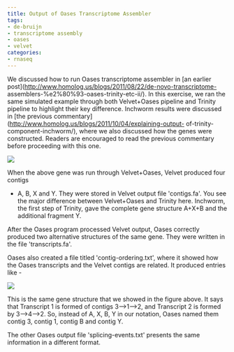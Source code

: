 ```yaml
---
title: Output of Oases Transcriptome Assembler
tags:
- de-bruijn
- transcriptome assembly
- oases
- velvet
categories:
- rnaseq
---
```

We discussed how to run Oases transcriptome assembler in [an earlier
post](http://www.homolog.us/blogs/2011/08/22/de-novo-transcriptome-
assemblers-%e2%80%93-oases-trinity-etc-ii/). In this exercise, we ran the same
simulated example through both Velvet+Oases pipeline and Trinity pipeline to
highlight their key difference. Inchworm results were discussed in [the
previous commentary](http://www.homolog.us/blogs/2011/10/04/explaining-output-
of-trinity-component-inchworm/), where we also discussed how the genes were
constructed. Readers are encouraged to read the previous commentary before
proceeding with this one.
<!--more-->

![](http://www.homolog.us/blogs/wp-content/uploads/2011/10/t11-300x106.png)

When the above gene was run through Velvet+Oases, Velvet produced four contigs
- A, B, X and Y. They were stored in Velvet output file 'contigs.fa'. You see
the major difference between Velvet+Oases and Trinity here. Inchworm, the
first step of Trinity, gave the complete gene structure A+X+B and the
additional fragment Y.

After the Oases program processed Velvet output, Oases correctly produced two
alternative structures of the same gene. They were written in the file
'transcripts.fa'.

Oases also created a file titled 'contig-ordering.txt', where it showed how
the Oases transcripts and the Velvet contigs are related. It produced entries
like -

![](http://www.homolog.us/blogs/wp-content/uploads/2011/10/Capture-300x44.png)

This is the same gene structure that we showed in the figure above. It says
that Transcript 1 is formed of contigs 3-->1-->2, and Transcript 2 is formed
by 3-->4-->2\. So, instead of A, X, B, Y in our notation, Oases named them
contig 3, contig 1, contig B and contig Y.

The other Oases output file 'splicing-events.txt' presents the same
information in a different format.

